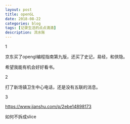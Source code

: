 ```yaml
---
layout: post
title: openGL
date: 2018-08-22
categories: blog
tags: [记录生活的点点滴滴]
description: 流水账
---
```


1 

京东买了opengl编程指南第九版，还买了史记，易经，和侠隐。

希望我能有机会好好看书。

2

打了新场镇卫生中心电话，还是没有五联的消息。

3

https://www.jianshu.com/p/2ebe14898173

如何不拆成slice
